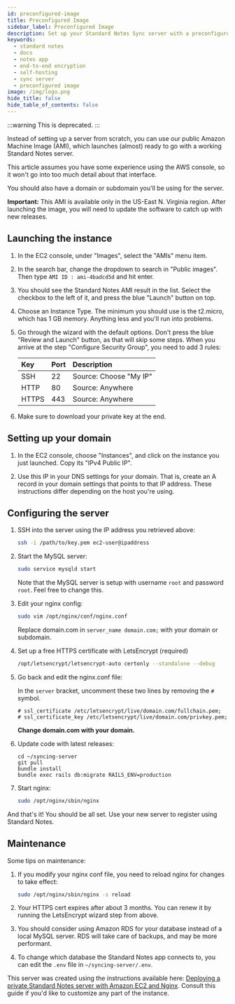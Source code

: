 ```yaml
---
id: preconfigured-image
title: Preconfigured Image
sidebar_label: Preconfigured Image
description: Set up your Standard Notes Sync server with a preconfigured image.
keywords:
  - standard notes
  - docs
  - notes app
  - end-to-end encryption
  - self-hosting
  - sync server
  - preconfigured image
image: /img/logo.png
hide_title: false
hide_table_of_contents: false
---
```


:::warning
This is deprecated.
:::

Instead of setting up a server from scratch, you can use our public Amazon Machine Image (AMI), which launches (almost) ready to go with a working Standard Notes server.

This article assumes you have some experience using the AWS console, so it won't go into too much detail about that interface.

You should also have a domain or subdomain you'll be using for the server.

**Important:** This AMI is available only in the US-East N. Virginia region. After launching the image, you will need to update the software to catch up with new releases.

## Launching the instance

1. In the EC2 console, under "Images", select the "AMIs" menu item.

2. In the search bar, change the dropdown to search in "Public images". Then type `AMI ID : ami-4badcd5d` and hit enter.

3. You should see the Standard Notes AMI result in the list. Select the checkbox to the left of it, and press the blue "Launch" button on top.

4. Choose an Instance Type. The minimum you should use is the t2.micro, which has 1 GB memory. Anything less and you'll run into problems.

5. Go through the wizard with the default options. Don't press the blue "Review and Launch" button, as that will skip some steps. When you arrive at the step "Configure Security Group", you need to add 3 rules:

   | Key   | Port | Description            |
   | :---- | :--- | :--------------------- |
   | SSH   | 22   | Source: Choose "My IP" |
   | HTTP  | 80   | Source: Anywhere       |
   | HTTPS | 443  | Source: Anywhere       |

6. Make sure to download your private key at the end.

## Setting up your domain

1. In the EC2 console, choose "Instances", and click on the instance you just launched. Copy its "IPv4 Public IP".

2. Use this IP in your DNS settings for your domain. That is, create an A record in your domain settings that points to that IP address. These instructions differ depending on the host you're using.

## Configuring the server

1. SSH into the server using the IP address you retrieved above:

   ```bash
   ssh -i /path/to/key.pem ec2-user@ipaddress
   ```

1. Start the MySQL server:

   ```bash
   sudo service mysqld start
   ```

   Note that the MySQL server is setup with username `root` and password `root`. Feel free to change this.

1. Edit your nginx config:

   ```bash
   sudo vim /opt/nginx/conf/nginx.conf
   ```

   Replace domain.com in `server_name domain.com;` with your domain or subdomain.

1. Set up a free HTTPS certificate with LetsEncrypt (required)

   ```bash
   /opt/letsencrypt/letsencrypt-auto certonly --standalone --debug
   ```

1. Go back and edit the nginx.conf file:

   In the `server` bracket, uncomment these two lines by removing the `#` symbol.

   ```nginx
   # ssl_certificate /etc/letsencrypt/live/domain.com/fullchain.pem;
   # ssl_certificate_key /etc/letsencrypt/live/domain.com/privkey.pem;
   ```

   **Change domain.com with your domain.**

1. Update code with latest releases:

   ```
   cd ~/syncing-server
   git pull
   bundle install
   bundle exec rails db:migrate RAILS_ENV=production
   ```

1. Start nginx:

   ```bash
   sudo /opt/nginx/sbin/nginx
   ```

And that's it! You should be all set. Use your new server to register using Standard Notes.

## Maintenance

Some tips on maintenance:

1. If you modify your nginx conf file, you need to reload nginx for changes to take effect:

   ```bash
   sudo /opt/nginx/sbin/nginx -s reload
   ```

2. Your HTTPS cert expires after about 3 months. You can renew it by running the LetsEncrypt wizard step from above.

3. You should consider using Amazon RDS for your database instead of a local MySQL server. RDS will take care of backups, and may be more performant.

4. To change which database the Standard Notes app connects to, you can edit the `.env` file in `~/syncing-server/.env`.

This server was created using the instructions available here: [Deploying a private Standard Notes server with Amazon EC2 and Nginx](https://github.com/standardnotes/syncing-server/wiki/Deploying-a-private-Standard-File-server-with-Amazon-EC2-and-Nginx). Consult this guide if you'd like to customize any part of the instance.
